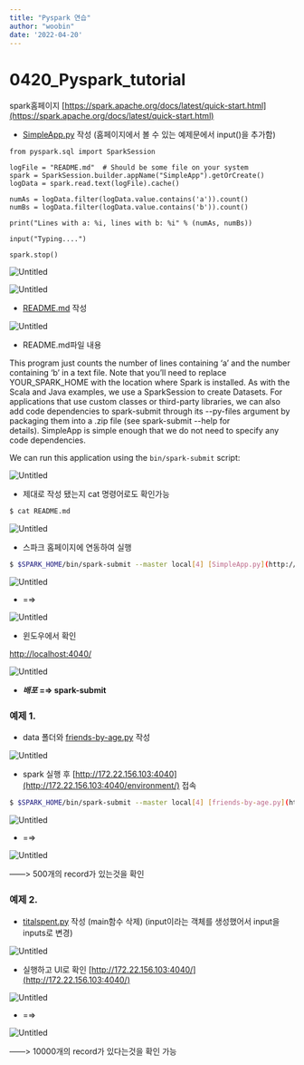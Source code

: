 ```yaml
---
title: "Pyspark 연습"
author: "woobin"
date: '2022-04-20'
---
```


# 0420_Pyspark_tutorial

spark홈페이지
[https://spark.apache.org/docs/latest/quick-start.html](https://spark.apache.org/docs/latest/quick-start.html)

- [SimpleApp.py](http://SimpleApp.py) 작성
(홈페이지에서 볼 수 있는 예제문에서 input()을 추가함)

```
from pyspark.sql import SparkSession

logFile = "README.md"  # Should be some file on your system
spark = SparkSession.builder.appName("SimpleApp").getOrCreate()
logData = spark.read.text(logFile).cache()

numAs = logData.filter(logData.value.contains('a')).count()
numBs = logData.filter(logData.value.contains('b')).count()

print("Lines with a: %i, lines with b: %i" % (numAs, numBs))

input("Typing....")

spark.stop()
```

![Untitled](/Images/0420_Pyspark_tutorial/Untitled.png)

![Untitled](/Images/0420_Pyspark_tutorial/Untitled%201.png)

- [README.md](http://README.md) 작성

![Untitled](/Images/0420_Pyspark_tutorial/Untitled%202.png)

- README.md파일 내용

This program just counts the number of lines containing ‘a’ and the number containing ‘b’ in a text file. Note that you’ll need to replace YOUR_SPARK_HOME with the location where Spark is installed. As with the Scala and Java examples, we use a SparkSession to create Datasets. For applications that use custom classes or third-party libraries, we can also add code dependencies to spark-submit through its --py-files argument by packaging them into a .zip file (see spark-submit --help for details). SimpleApp is simple enough that we do not need to specify any code dependencies.

We can run this application using the `bin/spark-submit` script:

![Untitled](/Images/0420_Pyspark_tutorial/Untitled%203.png)

- 제대로 작성 됐는지 cat 명령어로도 확인가능

```bash
$ cat README.md
```

![Untitled](/Images/0420_Pyspark_tutorial/Untitled%204.png)

- 스파크 홈페이지에 연동하여 실행

```bash
$ $SPARK_HOME/bin/spark-submit --master local[4] [SimpleApp.py](http://simpleapp.py/)
```

![Untitled](/Images/0420_Pyspark_tutorial/Untitled%205.png)

- =⇒

![Untitled](/Images/0420_Pyspark_tutorial/Untitled%206.png)

- 윈도우에서 확인

[http://localhost:4040/](http://localhost:4040/)

![Untitled](/Images/0420_Pyspark_tutorial/Untitled%207.png)

- ***배포* 
=⇒ spark-submit**

### 예제 1.

- data 폴더와 [friends-by-age.py](http://friends-by-age.py) 작성

![Untitled](/Images/0420_Pyspark_tutorial/Untitled%208.png)

- spark 실행 후 [http://172.22.156.103:4040](http://172.22.156.103:4040/environment/) 접속

```bash
$ $SPARK_HOME/bin/spark-submit --master local[4] [friends-by-age.py](http://friends-by-age.py)
```

![Untitled](/Images/0420_Pyspark_tutorial/Untitled%209.png)

- =⇒

![Untitled](/Images/0420_Pyspark_tutorial/Untitled%2010.png)

 ——> 500개의 record가 있는것을 확인

### 예제 2.

- [titalspent.py](http://titalspent.py) 작성
(main함수 삭제)
(input이라는 객체를 생성했어서 input을 inputs로 변경)

![Untitled](/Images/0420_Pyspark_tutorial/Untitled%2011.png)

- 실행하고 UI로 확인
[http://172.22.156.103:4040/](http://172.22.156.103:4040/)

![Untitled](/Images/0420_Pyspark_tutorial/Untitled%2012.png)

- =⇒

![Untitled](/Images/0420_Pyspark_tutorial/Untitled%2013.png)

 ——> 10000개의 record가 있다는것을 확인 가능